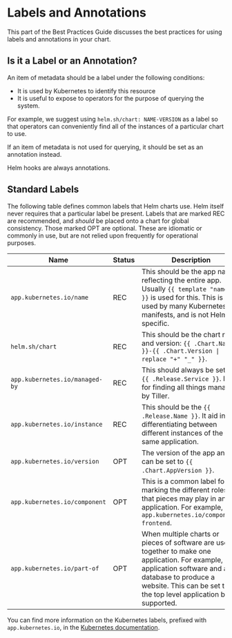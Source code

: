 # Labels and Annotations

This part of the Best Practices Guide discusses the best practices for using
labels and annotations in your chart.

## Is it a Label or an Annotation?

An item of metadata should be a label under the following conditions:

- It is used by Kubernetes to identify this resource
- It is useful to expose to operators for the purpose of querying the system.

For example, we suggest using `helm.sh/chart: NAME-VERSION` as a label so that operators
can conveniently find all of the instances of a particular chart to use.

If an item of metadata is not used for querying, it should be set as an annotation
instead.

Helm hooks are always annotations.

## Standard Labels

The following table defines common labels that Helm charts use. Helm itself never requires that a particular label be present. Labels that are marked REC
are recommended, and _should_ be placed onto a chart for global consistency. Those marked OPT are optional. These are idiomatic or commonly in use, but are not relied upon frequently for operational purposes.

Name|Status|Description
-----|------|----------
`app.kubernetes.io/name` | REC | This should be the app name, reflecting the entire app. Usually `{{ template "name" . }}` is used for this. This is used by many Kubernetes manifests, and is not Helm-specific.
`helm.sh/chart` | REC | This should be the chart name and version: `{{ .Chart.Name }}-{{ .Chart.Version \| replace "+" "_" }}`.
`app.kubernetes.io/managed-by` | REC | This should always be set to `{{ .Release.Service }}`. It is for finding all things managed by Tiller.
`app.kubernetes.io/instance` | REC | This should be the `{{ .Release.Name }}`. It aid in differentiating between different instances of the same application.
`app.kubernetes.io/version` | OPT | The version of the app and can be set to `{{ .Chart.AppVersion }}`.
`app.kubernetes.io/component` | OPT | This is a common label for marking the different roles that pieces may play in an application. For example, `app.kubernetes.io/component: frontend`.
`app.kubernetes.io/part-of` | OPT | When multiple charts or pieces of software are used together to make one application. For example, application software and a database to produce a website. This can be set to the top level application being supported.

You can find more information on the Kubernetes labels, prefixed with `app.kubernetes.io`, in the [Kubernetes documentation](https://kubernetes.io/docs/concepts/overview/working-with-objects/common-labels/).
